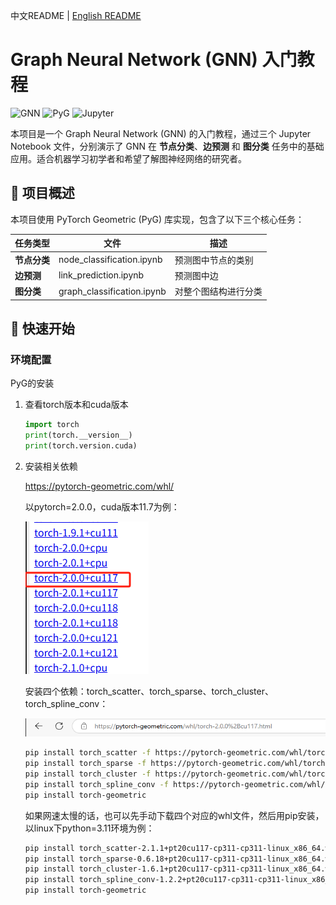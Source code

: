 中文README | [English README](README.md)

# Graph Neural Network (GNN) 入门教程

![GNN](https://img.shields.io/badge/Graph-Neural%20Network-blue)
![PyG](https://img.shields.io/badge/PyTorch-Geometric-blue)
![Jupyter](https://img.shields.io/badge/Jupyter-Notebook-orange)

本项目是一个 Graph Neural Network (GNN) 的入门教程，通过三个 Jupyter Notebook 文件，分别演示了 GNN 在 **节点分类**、**边预测** 和 **图分类** 任务中的基础应用。适合机器学习初学者和希望了解图神经网络的研究者。

## 📌 项目概述

本项目使用 PyTorch Geometric (PyG) 库实现，包含了以下三个核心任务：

| 任务类型     | 文件                       | 描述                 |
| ------------ | -------------------------- | -------------------- |
| **节点分类** | node_classification.ipynb  | 预测图中节点的类别   |
| **边预测**   | link_prediction.ipynb      | 预测图中边           |
| **图分类**   | graph_classification.ipynb | 对整个图结构进行分类 |

## 🚀 快速开始

### 环境配置

PyG的安装

1. 查看torch版本和cuda版本

   ```python
   import torch
   print(torch.__version__)
   print(torch.version.cuda)
   ```

2. 安装相关依赖

   https://pytorch-geometric.com/whl/

   以pytorch=2.0.0，cuda版本11.7为例：

   ![image-20250518132313200](images/image-20250518132313200.png)

   安装四个依赖：torch_scatter、torch_sparse、torch_cluster、torch_spline_conv：

   ![image-20250518132559838](images/image-20250518132559838.png)

   ```bash
   pip install torch_scatter -f https://pytorch-geometric.com/whl/torch-2.0.0%2Bcu117.html
   pip install torch_sparse -f https://pytorch-geometric.com/whl/torch-2.0.0%2Bcu117.html
   pip install torch_cluster -f https://pytorch-geometric.com/whl/torch-2.0.0%2Bcu117.html
   pip install torch_spline_conv -f https://pytorch-geometric.com/whl/torch-2.0.0%2Bcu117.html
   pip install torch-geometric
   ```

   如果网速太慢的话，也可以先手动下载四个对应的whl文件，然后用pip安装，以linux下python=3.11环境为例：

   ```bash
   pip install torch_scatter-2.1.1+pt20cu117-cp311-cp311-linux_x86_64.whl
   pip install torch_sparse-0.6.18+pt20cu117-cp311-cp311-linux_x86_64.whl
   pip install torch_cluster-1.6.1+pt20cu117-cp311-cp311-linux_x86_64.whl
   pip install torch_spline_conv-1.2.2+pt20cu117-cp311-cp311-linux_x86_64.whl
   pip install torch-geometric
   ```

